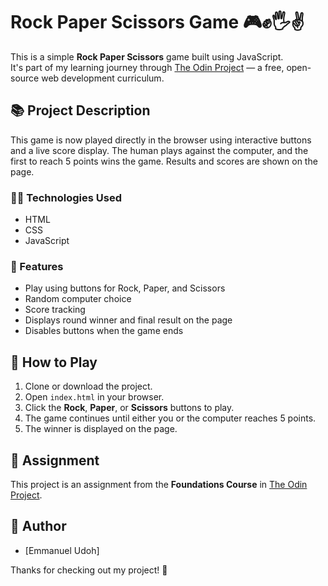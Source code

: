 # Rock Paper Scissors Game 🎮✊🖐✌

This is a simple **Rock Paper Scissors** game built using JavaScript.  
It's part of my learning journey through [The Odin Project](https://www.theodinproject.com/) — a free, open-source web development curriculum.

## 📚 Project Description

This game is now played directly in the browser using interactive buttons and a live score display. The human plays against the computer, and the first to reach 5 points wins the game. Results and scores are shown on the page.


### 👨‍💻 Technologies Used
- HTML
- CSS
- JavaScript

### 🎯 Features
- Play using buttons for Rock, Paper, and Scissors
- Random computer choice
- Score tracking
- Displays round winner and final result on the page
- Disables buttons when the game ends

## 🚀 How to Play
1. Clone or download the project.
2. Open `index.html` in your browser.
3. Click the **Rock**, **Paper**, or **Scissors** buttons to play.
4. The game continues until either you or the computer reaches 5 points.
5. The winner is displayed on the page.

## 📝 Assignment

This project is an assignment from the **Foundations Course** in [The Odin Project](https://www.theodinproject.com/paths/foundations/courses/foundations).


## 🙌 Author

- [Emmanuel Udoh]


Thanks for checking out my project! 🚀
